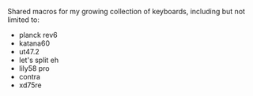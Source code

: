 Shared macros for my growing collection of keyboards, including but not limited to:

* planck rev6
* katana60
* ut47.2
* let's split eh
* lily58 pro
* contra
* xd75re
